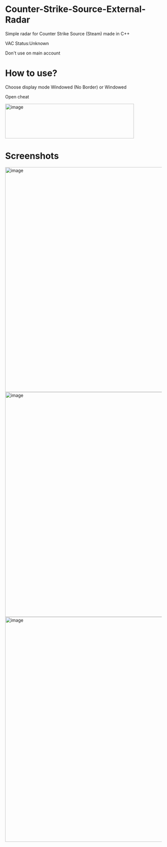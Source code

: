 # Counter-Strike-Source-External-Radar

Simple radar for Counter Strike Source (Steam) made in C++

VAC Status:Unknown

Don't use on main account

# How to use?

Choose display mode Windowed (No Border) or Windowed

Open cheat

<img width="414" height="111" alt="image" src="https://github.com/user-attachments/assets/c1fab1fd-db0b-4eba-bb07-b2f562cf3aeb" />

# Screenshots

<img width="1280" height="720" alt="image" src="https://github.com/user-attachments/assets/1284a80e-7f11-45f2-9599-f57c7290e2e5" />

<img width="1280" height="720" alt="image" src="https://github.com/user-attachments/assets/df1f259f-31bf-401e-b7fa-b0eb9597e0d3" />

<img width="1280" height="720" alt="image" src="https://github.com/user-attachments/assets/16719c5a-5d67-4ec1-be56-a2947d477acf" />
